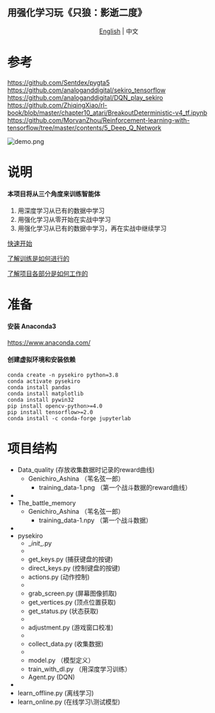 ## 用强化学习玩《只狼：影逝二度》

<p align="center">
    <a href="https://github.com/ricagj/pysekiro_with_RL/blob/main/README_EN.md">English</a>
    | 
    <a>中文</a>
</p>

# 参考
https://github.com/Sentdex/pygta5  
https://github.com/analoganddigital/sekiro_tensorflow  
https://github.com/analoganddigital/DQN_play_sekiro  
https://github.com/ZhiqingXiao/rl-book/blob/master/chapter10_atari/BreakoutDeterministic-v4_tf.ipynb  
https://github.com/MorvanZhou/Reinforcement-learning-with-tensorflow/tree/master/contents/5_Deep_Q_Network  

![demo.png](https://github.com/ricagj/pysekiro_with_RL/blob/main/imgs/demo.png?raw=true)

# 说明

#### 本项目将从三个角度来训练**智能体**  
1. 用深度学习从已有的数据中学习
2. 用强化学习从零开始在实战中学习
3. 用强化学习从已有的数据中学习，再在实战中继续学习

[快速开始](https://nbviewer.jupyter.org/github/ricagj/pysekiro_with_RL/blob/main/Quick_start.ipynb)  

[了解训练是如何进行的](https://github.com/ricagj/pysekiro_with_RL/blob/main/How_is_it_trained.ipynb)  

[了解项目各部分是如何工作的](https://nbviewer.jupyter.org/github/ricagj/pysekiro_with_RL/blob/main/How_it_works.ipynb)  

# 准备

#### 安装 Anaconda3
https://www.anaconda.com/

#### 创建虚拟环境和安装依赖
~~~shell
conda create -n pysekiro python=3.8
conda activate pysekiro
conda install pandas
conda install matplotlib
conda install pywin32
pip install opencv-python>=4.0
pip install tensorflow>=2.0
conda install -c conda-forge jupyterlab
~~~

# 项目结构
- Data_quality (存放收集数据时记录的reward曲线)
    - Genichiro_Ashina （苇名弦一郎）
        - training_data-1.png （第一个战斗数据的reward曲线）
- 
- The_battle_memory
    - Genichiro_Ashina （苇名弦一郎）
        - training_data-1.npy （第一个战斗数据）
- 
- pysekiro
    - \__init__.py
    - 
    - get_keys.py (捕获键盘的按键)
    - direct_keys.py (控制键盘的按键)
    - actions.py (动作控制)
    - 
    - grab_screen.py (屏幕图像抓取)
    - get_vertices.py (顶点位置获取)
    - get_status.py (状态获取)
    - 
    - adjustment.py (游戏窗口校准)
    - 
    - collect_data.py (收集数据)
    - 
    - model.py （模型定义）
    - train_with_dl.py （用深度学习训练）
    - Agent.py (DQN)
- 
- learn_offline.py (离线学习)
- learn_online.py (在线学习\测试模型)